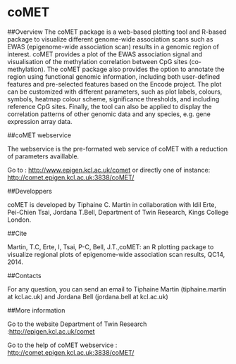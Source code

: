 coMET
=====

##Overview
The coMET package is a web-based plotting tool and R-based package to visualize different genome-wide association scans such as EWAS (epigenome-wide association scan) results in a genomic region of interest. coMET provides a plot of the EWAS association signal and visualisation of the methylation correlation between CpG sites (co-methylation). The coMET package also provides the option to annotate the region using functional genomic information, including both user-defined features and pre-selected features based on the Encode project. The plot can be customized with different parameters, such as plot labels, colours, symbols, heatmap colour scheme, significance thresholds, and including reference CpG sites. Finally, the tool can also be applied to display the correlation patterns of other genomic data and any species, e.g. gene expression array data. 


##coMET webservice

The webservice is the pre-formated web service of coMET with a reduction of parameters availlable.

Go to : http://www.epigen.kcl.ac.uk/comet
or directly one of instance: http://comet.epigen.kcl.ac.uk:3838/coMET/

##Developpers

coMET is developed by Tiphaine C. Martin in collaboration with Idil Erte, Pei-Chien Tsai, Jordana T.Bell, Department of Twin Research, Kings College London.


##Cite

Martin, T.C, Erte, I, Tsai, P-C, Bell, J.T.,coMET: an R plotting package to visualize regional plots of epigenome-wide association scan results, QC14, 2014.


##Contacts

For any question, you can send an email to Tiphaine Martin (tiphaine.martin at kcl.ac.uk) and Jordana Bell (jordana.bell at kcl.ac.uk)


##More information

Go to the website Department of Twin Research :http://epigen.kcl.ac.uk/comet

Go to the help of coMET webservice : http://comet.epigen.kcl.ac.uk:3838/coMET/
